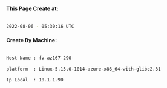 
   
#### This Page Create at:

```bash

2022-08-06 - 05:30:16 UTC

```

#### Create By Machine:

```bash

Host Name : fv-az167-290

platform  : Linux-5.15.0-1014-azure-x86_64-with-glibc2.31

Ip Local  : 10.1.1.90

```

